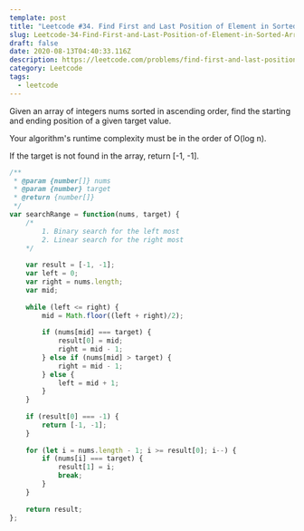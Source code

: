 ```yaml
---
template: post
title: "Leetcode #34. Find First and Last Position of Element in Sorted Array"
slug: Leetcode-34-Find-First-and-Last-Position-of-Element-in-Sorted-Array
draft: false
date: 2020-08-13T04:40:33.116Z
description: https://leetcode.com/problems/find-first-and-last-position-of-element-in-sorted-array/
category: Leetcode
tags:
  - leetcode
---
```

Given an array of integers nums sorted in ascending order, find the starting and ending position of a given target value.

Your algorithm's runtime complexity must be in the order of O(log n).

If the target is not found in the array, return [-1, -1].

```javascript
/**
 * @param {number[]} nums
 * @param {number} target
 * @return {number[]}
 */
var searchRange = function(nums, target) {
    /*
        1. Binary search for the left most
        2. Linear search for the right most
    */
    
    var result = [-1, -1];
    var left = 0;
    var right = nums.length;
    var mid;
    
    while (left <= right) {
        mid = Math.floor((left + right)/2);
        
        if (nums[mid] === target) {
            result[0] = mid;
            right = mid - 1;
        } else if (nums[mid] > target) {
            right = mid - 1;
        } else {
            left = mid + 1;
        }
    }
    
    if (result[0] === -1) {
        return [-1, -1];
    }
    
    for (let i = nums.length - 1; i >= result[0]; i--) {
        if (nums[i] === target) {
            result[1] = i;
            break;
        }
    }
    
    return result;
};
```